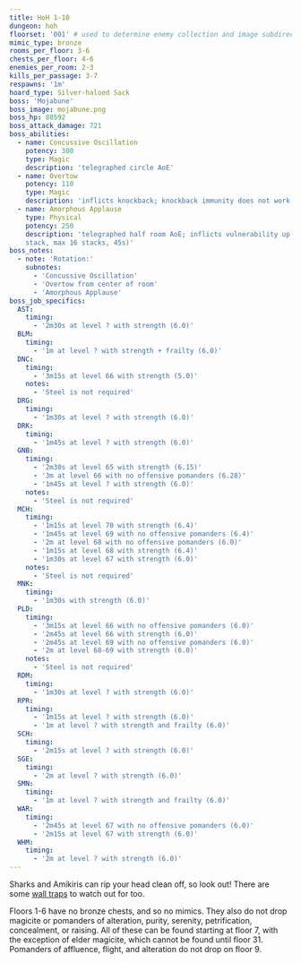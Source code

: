 ```yaml
---
title: HoH 1-10
dungeon: hoh
floorset: '001' # used to determine enemy collection and image subdirectory
mimic_type: bronze
rooms_per_floor: 3-6
chests_per_floor: 4-6
enemies_per_room: 2-3
kills_per_passage: 3-7
respawns: '1m'
hoard_type: Silver-haloed Sack
boss: 'Mojabune'
boss_image: mojabune.png
boss_hp: 88592
boss_attack_damage: 721
boss_abilities:
  - name: Concussive Oscillation
    potency: 300
    type: Magic
    description: 'telegraphed circle AoE'
  - name: Overtow
    potency: 110
    type: Magic
    description: 'inflicts knockback; knockback immunity does not work'
  - name: Amorphous Applause
    type: Physical
    potency: 250
    description: 'telegraphed half room AoE; inflicts vulnerability up (40% per
    stack, max 16 stacks, 45s)'
boss_notes:
  - note: 'Rotation:'
    subnotes:
      - 'Concussive Oscillation'
      - 'Overtow from center of room'
      - 'Amorphous Applause'
boss_job_specifics:
  AST:
    timing:
      - '2m30s at level ? with strength (6.0)'
  BLM:
    timing:
      - '1m at level ? with strength + frailty (6.0)'
  DNC:
    timing:
      - '3m15s at level 66 with strength (5.0)'
    notes:
      - 'Steel is not required'
  DRG:
    timing:
      - '1m30s at level ? with strength (6.0)'
  DRK:
    timing:
      - '1m45s at level ? with strength (6.0)'
  GNB:
    timing:
      - '2m30s at level 65 with strength (6.15)'
      - '3m at level 66 with no offensive pomanders (6.28)'
      - '1m45s at level ? with strength (6.0)'
    notes:
      - 'Steel is not required'
  MCH:
    timing:
      - '1m15s at level 70 with strength (6.4)'
      - '1m45s at level 69 with no offensive pomanders (6.4)'
      - '2m at level 68 with no offensive pomanders (6.0)'
      - '1m15s at level 68 with strength (6.4)'
      - '1m30s at level 67 with strength (6.0)'
    notes:
      - 'Steel is not required'
  MNK:
    timing:
      - '1m30s with strength (6.0)'
  PLD:
    timing:
      - '3m15s at level 66 with no offensive pomanders (6.0)'
      - '2m45s at level 66 with strength (6.0)'
      - '2m45s at level 69 with no offensive pomanders (6.0)'
      - '2m at level 68-69 with strength (6.0)'
    notes:
      - 'Steel is not required'
  RDM:
    timing:
      - '1m30s at level ? with strength (6.0)'
  RPR:
    timing:
      - '1m15s at level ? with strength (6.0)'
      - '1m at level ? with strength and frailty (6.0)'
  SCH:
    timing:
      - '2m15s at level ? with strength (6.0)'
  SGE:
    timing:
      - '2m at level ? with strength (6.0)'
  SMN:
    timing:
      - '1m at level ? with strength and frailty (6.0)'
  WAR:
    timing:
      - '2m45s at level 67 with no offensive pomanders (6.0)'
      - '2m15s at level 67 with strength (6.0)'
  WHM:
    timing:
      - '2m at level ? with strength (6.0)'
---
```


Sharks and Amikiris can rip your head clean off, so look out! There are some
[wall traps](/wall_traps.html#hoh-1-19) to watch out for too.

Floors 1-6 have no bronze chests, and so no mimics. They also do not drop
magicite or pomanders of alteration, purity, serenity, petrification,
concealment, or raising. All of these can be found starting at floor 7,
with the exception of elder magicite, which cannot be found until floor 31.
Pomanders of affluence, flight, and alteration do not drop on floor 9.
